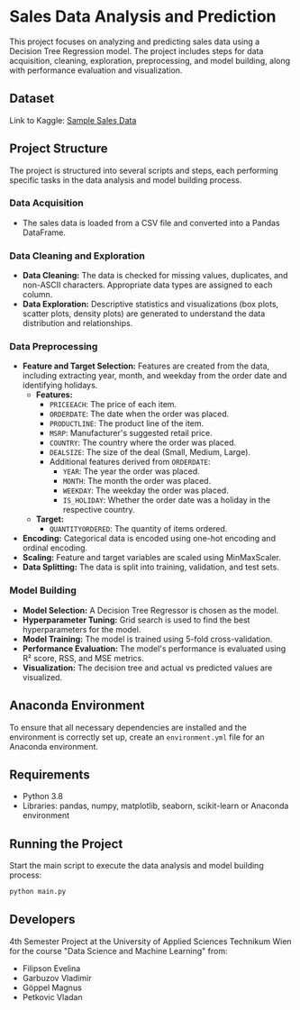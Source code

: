 # Sales Data Analysis and Prediction

This project focuses on analyzing and predicting sales data using a Decision Tree Regression model. 
The project includes steps for data acquisition, cleaning, exploration, preprocessing, and model building, 
along with performance evaluation and visualization.

## Dataset

Link to Kaggle: [Sample Sales Data](https://www.kaggle.com/datasets/kyanyoga/sample-sales-data)

## Project Structure

The project is structured into several scripts and steps, each performing specific tasks in the data analysis 
and model building process.

### Data Acquisition

- The sales data is loaded from a CSV file and converted into a Pandas DataFrame.

### Data Cleaning and Exploration

- **Data Cleaning:** The data is checked for missing values, duplicates, and non-ASCII characters. Appropriate data types 
  are assigned to each column.
- **Data Exploration:** Descriptive statistics and visualizations (box plots, scatter plots, density plots) are generated 
  to understand the data distribution and relationships.

### Data Preprocessing

- **Feature and Target Selection:** Features are created from the data, including extracting year, month, and weekday from the order date and identifying holidays.
  - **Features:**
    - `PRICEEACH`: The price of each item.
    - `ORDERDATE`: The date when the order was placed.
    - `PRODUCTLINE`: The product line of the item.
    - `MSRP`: Manufacturer's suggested retail price.
    - `COUNTRY`: The country where the order was placed.
    - `DEALSIZE`: The size of the deal (Small, Medium, Large).
    - Additional features derived from `ORDERDATE`:
      - `YEAR`: The year the order was placed.
      - `MONTH`: The month the order was placed.
      - `WEEKDAY`: The weekday the order was placed.
      - `IS_HOLIDAY`: Whether the order date was a holiday in the respective country.
  - **Target:**
    - `QUANTITYORDERED`: The quantity of items ordered.
- **Encoding:** Categorical data is encoded using one-hot encoding and ordinal encoding.
- **Scaling:** Feature and target variables are scaled using MinMaxScaler.
- **Data Splitting:** The data is split into training, validation, and test sets.

### Model Building

- **Model Selection:** A Decision Tree Regressor is chosen as the model.
- **Hyperparameter Tuning:** Grid search is used to find the best hyperparameters for the model.
- **Model Training:** The model is trained using 5-fold cross-validation.
- **Performance Evaluation:** The model's performance is evaluated using R² score, RSS, and MSE metrics.
- **Visualization:** The decision tree and actual vs predicted values are visualized.

## Anaconda Environment

To ensure that all necessary dependencies are installed and the environment is correctly set up, 
create an `environment.yml` file for an Anaconda environment.

## Requirements

- Python 3.8
- Libraries: pandas, numpy, matplotlib, seaborn, scikit-learn or Anaconda environment

## Running the Project

Start the main script to execute the data analysis and model building process:

```bash
python main.py
```

## Developers

4th Semester Project at the University of Applied Sciences Technikum Wien 
for the course "Data Science and Machine Learning" from:

- Filipson Evelina 
- Garbuzov Vladimir 
- Göppel Magnus 
- Petkovic Vladan